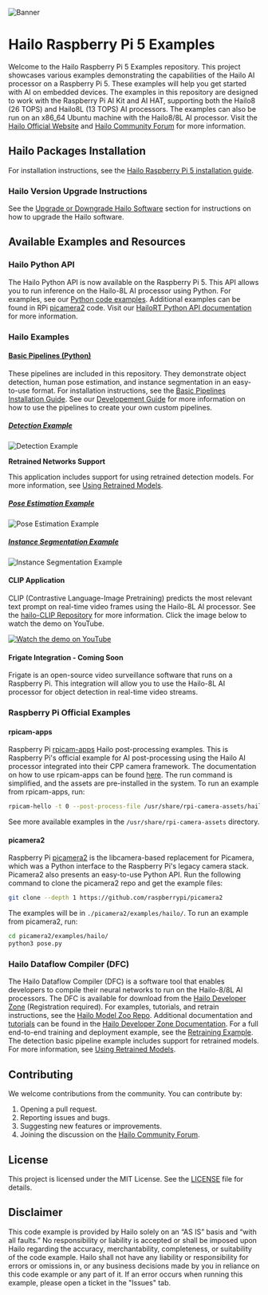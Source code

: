 
![Banner](doc/images/hailo_rpi_examples_banner.png)

# Hailo Raspberry Pi 5 Examples

Welcome to the Hailo Raspberry Pi 5 Examples repository. This project showcases various examples demonstrating the capabilities of the Hailo AI processor on a Raspberry Pi 5. These examples will help you get started with AI on embedded devices.
The examples in this repository are designed to work with the Raspberry Pi AI Kit and AI HAT, supporting both the Hailo8 (26 TOPS) and Hailo8L (13 TOPS) AI processors. The examples can also be run on an x86_64 Ubuntu machine with the Hailo8/8L AI processor.
Visit the [Hailo Official Website](https://hailo.ai/) and [Hailo Community Forum](https://community.hailo.ai/) for more information.

## Hailo Packages Installation

For installation instructions, see the [Hailo Raspberry Pi 5 installation guide](doc/install-raspberry-pi5.md#how-to-set-up-raspberry-pi-5-and-hailo).

### Hailo Version Upgrade Instructions

See the [Upgrade or Downgrade Hailo Software](doc/install-raspberry-pi5.md#hailo-version-upgrade-instructions) section for instructions on how to upgrade the Hailo software.

## Available Examples and Resources

### Hailo Python API
The Hailo Python API is now available on the Raspberry Pi 5. This API allows you to run inference on the Hailo-8L AI processor using Python.
For examples, see our [Python code examples](https://github.com/hailo-ai/Hailo-Application-Code-Examples/tree/main/runtime/python).
Additional examples can be found in RPi [picamera2](#picamera2) code.
Visit our [HailoRT Python API documentation](https://hailo.ai/developer-zone/documentation/hailort-v4-18-0/?page=api%2Fpython_api.html#module-hailo_platform.drivers) for more information.

### Hailo Examples

#### [Basic Pipelines (Python)](doc/basic-pipelines.md#hailo-rpi5-basic-pipelines)

These pipelines are included in this repository. They demonstrate object detection, human pose estimation, and instance segmentation in an easy-to-use format.
For installation instructions, see the [Basic Pipelines Installation Guide](doc/basic-pipelines.md#installation).
See our [Developement Guide](doc/basic-pipelines.md#development-guide) for more information on how to use the pipelines to create your own custom pipelines.


##### [Detection Example](doc/basic-pipelines.md#detection-example)
![Detection Example](doc/images/detection.gif)

**Retrained Networks Support**

This application includes support for using retrained detection models. For more information, see [Using Retrained Models](doc/basic-pipelines.md#using-retrained-models).

##### [Pose Estimation Example](doc/basic-pipelines.md#pose-estimation-example)
![Pose Estimation Example](doc/images/pose_estimation.gif)

##### [Instance Segmentation Example](doc/basic-pipelines.md#instance-segmentation-example)
![Instance Segmentation Example](doc/images/instance_segmentation.gif)

#### CLIP Application

CLIP (Contrastive Language-Image Pretraining) predicts the most relevant text prompt on real-time video frames using the Hailo-8L AI processor.
See the [hailo-CLIP Repository](https://github.com/hailo-ai/hailo-CLIP) for more information.
Click the image below to watch the demo on YouTube.

[![Watch the demo on YouTube](https://img.youtube.com/vi/XXizBHtCLew/0.jpg)](https://youtu.be/XXizBHtCLew)


#### Frigate Integration - Coming Soon

Frigate is an open-source video surveillance software that runs on a Raspberry Pi. This integration will allow you to use the Hailo-8L AI processor for object detection in real-time video streams.

### Raspberry Pi Official Examples

#### rpicam-apps

Raspberry Pi [rpicam-apps](https://www.raspberrypi.com/documentation/computers/camera_software.html#rpicam-apps) Hailo post-processing examples.
This is Raspberry Pi's official example for AI post-processing using the Hailo AI processor integrated into their CPP camera framework.
The documentation on how to use rpicam-apps can be found [here](https://www.raspberrypi.com/documentation/accessories/ai-kit.html).
The run command is simplified, and the assets are pre-installed in the system.
To run an example from rpicam-apps, run:

```bash
rpicam-hello -t 0 --post-process-file /usr/share/rpi-camera-assets/hailo_yolov6_inference.json
```

See more available examples in the `/usr/share/rpi-camera-assets` directory.

#### picamera2

Raspberry Pi [picamera2](https://github.com/raspberrypi/picamera2) is the libcamera-based replacement for Picamera, which was a Python interface to the Raspberry Pi's legacy camera stack. Picamera2 also presents an easy-to-use Python API.
Run the following command to clone the picamera2 repo and get the example files:

```bash
git clone --depth 1 https://github.com/raspberrypi/picamera2
```

The examples will be in `./picamera2/examples/hailo/`.
To run an example from picamera2, run:

```bash
cd picamera2/examples/hailo/
python3 pose.py
```
### Hailo Dataflow Compiler (DFC)

The Hailo Dataflow Compiler (DFC) is a software tool that enables developers to compile their neural networks to run on the Hailo-8/8L AI processors.
The DFC is available for download from the [Hailo Developer Zone](https://hailo.ai/developer-zone/software-downloads/) (Registration required).
For examples, tutorials, and retrain instructions, see the [Hailo Model Zoo Repo](https://github.com/hailo-ai/hailo_model_zoo).
Additional documentation and [tutorials](https://hailo.ai/developer-zone/documentation/dataflow-compiler/latest/?sp_referrer=tutorials/tutorials.html) can be found in the [Hailo Developer Zone Documentation](https://hailo.ai/developer-zone/documentation/).
For a full end-to-end training and deployment example, see the [Retraining Example](doc/retraining-example.md).
The detection basic pipeline example includes support for retrained models. For more information, see [Using Retrained Models](doc/basic-pipelines.md#using-retrained-models).

## Contributing

We welcome contributions from the community. You can contribute by:
1. Opening a pull request.
2. Reporting issues and bugs.
3. Suggesting new features or improvements.
4. Joining the discussion on the [Hailo Community Forum](https://community.hailo.ai/).

## License

This project is licensed under the MIT License. See the [LICENSE](LICENSE) file for details.

## Disclaimer

This code example is provided by Hailo solely on an “AS IS” basis and “with all faults.” No responsibility or liability is accepted or shall be imposed upon Hailo regarding the accuracy, merchantability, completeness, or suitability of the code example. Hailo shall not have any liability or responsibility for errors or omissions in, or any business decisions made by you in reliance on this code example or any part of it. If an error occurs when running this example, please open a ticket in the "Issues" tab.
